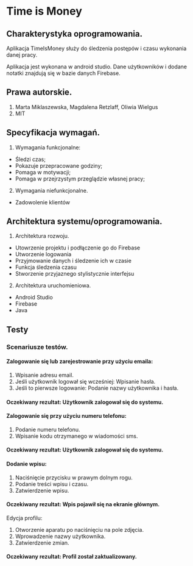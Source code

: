 # Time is Money

## Charakterystyka oprogramowania.
Aplikacja TimeIsMoney służy do śledzenia postępów i czasu wykonania danej pracy.

Aplikacja jest wykonana w android studio. Dane użytkowników i dodane notatki znajdują się w bazie danych Firebase.
## Prawa autorskie.
1. Marta Miklaszewska, Magdalena Retzlaff, Oliwia Wielgus
2. MIT
## Specyfikacja wymagań.
1. Wymagania funkcjonalne:
* Śledzi czas;
* Pokazuje przepracowane godziny;
* Pomaga w motywacji;
* Pomaga w przejrzystym przeglądzie własnej pracy;

2. Wymagania niefunkcjonalne.
* Zadowolenie klientów
## Architektura systemu/oprogramowania.
1. Architektura rozwoju.
* Utowrzenie projektu i podłączenie go do Firebase
* Utworzenie logowania
* Przyjmowanie danych i śledzenie ich w czasie
* Funkcja śledzenia czasu
* Stworzenie przyjaznego stylistycznie interfejsu
2. Architektura uruchomieniowa.
* Android Studio
* Firebase
* Java
## Testy
### Scenariusze testów.
#### Zalogowanie się lub zarejestrowanie przy użyciu emaila:
1. Wpisanie adresu email.
2. Jeśli użytkownik logował się wcześniej: Wpisanie hasła.
3. Jeśli to pierwsze logowanie: Podanie nazwy użytkownika i hasła.
#### Oczekiwany rezultat: Użytkownik zalogował się do systemu.



#### Zalogowanie się przy użyciu numeru telefonu:
1. Podanie numeru telefonu.
2. Wpisanie kodu otrzymanego w wiadomości sms.
#### Oczekiwany rezultat: Użytkownik zalogował się do systemu.

#### Dodanie wpisu:
1. Naciśnięcie przycisku w prawym dolnym rogu.
2. Podanie treści wpisu i czasu.
3. Zatwierdzenie wpisu.
#### Oczekiwany rezultat: Wpis pojawił się na ekranie głównym.

Edycja profilu:
1. Otworzenie aparatu po naciśnięciu na pole zdjęcia.
2. Wprowadzenie nazwy użytkownika.
3. Zatwierdzenie zmian.

#### Oczekiwany rezultat: Profil został zaktualizowany.
